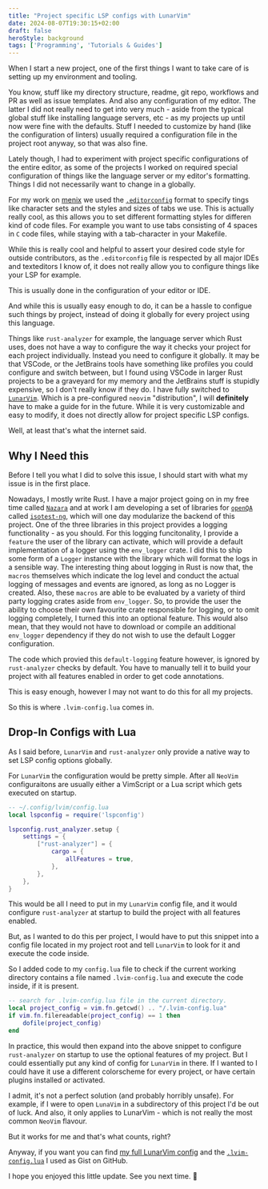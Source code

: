 ```yaml
---
title: "Project specific LSP configs with LunarVim"
date: 2024-08-07T19:30:15+02:00
draft: false
heroStyle: background
tags: ['Programming', 'Tutorials & Guides']
---
```


When I start a new project, one of the first things I want to take care of is setting 
up my environment and tooling.

You know, stuff like my directory structure, readme, git repo, workflows and PR as well as 
issue templates. And also any configuration of my editor.
The latter I did not really need to get into very much - aside from the typical global stuff 
like installing language servers, etc - as my projects up until now were 
fine with the defaults.
Stuff I needed to customize by hand (like the configuration of linters) usually required a 
configuration file in the project root anyway, so that was also fine.

Lately though, I had to experiment with project specific configurations of the entire editor,
as some of the projects I worked on required special configuration of things like the language 
server or my editor's formatting. Things I did not necessarily want to change in a globally.

For my work on [menix](https://github.com/menix-os) we used the [`.editorconfig`](https://editorconfig.org) 
format to specify tings like character sets and the styles and sizes of tabs we use. 
This is actually really cool, as this allows you to set different formatting styles for differen 
kind of code files. For example you want to use tabs consisting of 4 spaces in `C` code files, while 
staying with a tab-character in your Makefile.

While this is really cool and helpful to assert your desired code style for outside contributors, as 
the `.editorconfig` file is respected by all major IDEs and texteditors I know of, it does not really 
allow you to configure things like your LSP for example.

This is usually done in the configuration of your editor or IDE.

And while this is usually easy enough to do, it can be a hassle to configue such things by project, 
instead of doing it globally for every project using this language.

Things like `rust-analyzer` for example, the language server which Rust uses, does not have a way to 
configure the way it checks your project for each project individually. Instead you need to configure 
it globally.
It may be that VSCode, or the JetBrains tools have something like profiles you could configure and 
switch between, but I found using VSCode in larger Rust projects to be a graveyard for my memory 
and the JetBrains stuff is stupidly expensive, so I don't really know if they do.
I have fully switched to [`LunarVim`](https://lunarvim.org). Which is a pre-configured `neovim` "distribution",
I will **definitely** have to make a guide for in the future. While it is very customizable and easy to modify,
it does not directly allow for project specific LSP configs.

Well, at least that's what the internet said.

## Why I Need this

Before I tell you what I did to solve this issue, I should start with what my issue is in the first place.

Nowadays, I mostly write Rust. I have a major project going on in my free time called [`Nazara`](https://github.com/The-Nazara-Project) 
and at work I am developing a set of libraries for [`openQA`](https://open.qa) called [`isotest-ng`](https://github.com/ByteOtter/isotest-ng),
which will one day modularize the backend of this project.
One of the three libraries in this project provides a logging functionality - as you should.
For this logging funcitonality, I provide a `feature` the user of the library can activate, which will provide a default implementation 
of a logger using the `env_logger` crate. I did this to ship some form of a `Logger` instance with the library which will format the 
logs in a sensible way.
The interesting thing about logging in Rust is now that, the `macros` themselves which indicate the log level and conduct the actual 
logging of messages and events are ignored, as long as no Logger is created. Also, these `macros` are able to be evaluated by a variety 
of third party logging crates aside from `env_logger`. So, to provide the user the ability to choose their own favourite crate responsible 
for logging, or to omit logging completely, I turned this into an optional feature.
This would also mean, that they would not have to download or compile an additional `env_logger` dependency if they do not wish to use 
the default Logger configuration.

The code which provied this `default-logging` feature however, is ignored by `rust-analyzer` checks by default. 
You have to manually tell it to build your project with all features enabled in order to get code annotations.

This is easy enough, however I may not want to do this for all my projects.

So this is where `.lvim-config.lua` comes in.

## Drop-In Configs with Lua

As I said before, `LunarVim` and `rust-analyzer` only provide a native way to set LSP config options globally.

For `LunarVim` the configuration would be pretty simple. After all `NeoVim` configuraitons are usually either 
a VimScript or a Lua script which gets executed on startup.

```lua
-- ~/.config/lvim/config.lua
local lspconfig = require('lspconfig')

lspconfig.rust_analyzer.setup {
    settings = {
        ["rust-analyzer"] = {
            cargo = {
                allFeatures = true,
            },
        },
    },
}
```

This would be all I need to put in my `LunarVim` config file, and it would configure `rust-analyzer` at startup to build 
the project with all features enabled.

But, as I wanted to do this per project, I would have to put this snippet into a config file located in my project root and tell 
`LunarVim` to look for it and execute the code inside.

So I added code to my `config.lua` file to check if the current working directory contains a file named `.lvim-config.lua` and execute 
the code inside, if it is present.

```lua
-- search for .lvim-config.lua file in the current directory.
local project_config = vim.fn.getcwd() .. "/.lvim-config.lua"
if vim.fn.filereadable(project_config) == 1 then
    dofile(project_config)
end
```

In practice, this would then expand into the above snippet to configure `rust-analyzer` on startup to use the optional features of my 
project.
But I could essentially put any kind of config for `LunarVim` in there. If I wanted to I could have it use a different colorscheme for 
every project, or have certain plugins installed or activated.

I admit, it's not a perfect solution (and probably horribly unsafe). For example, if I were to open `LunaVim` in a subdirectory of this 
project I'd be out of luck. And also, it only applies to LunarVim - which is not really the most common `NeoVim` flavour.

But it works for me and that's what counts, right?

Anyway, if you want you can find [my full LunarVim config](https://gist.github.com/ByteOtter/1465245bb65d9802e8c0bdd4d3d337b6) 
and the [`.lvim-config.lua`](https://gist.github.com/ByteOtter/e58999eb079e843fdac15a94d6d6463b) I used as Gist on GitHub.

I hope you enjoyed this little update. See you next time. :otter:
